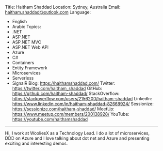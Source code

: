 Title: Haitham Shaddad
Location: Sydney, Australia
Email: haitham.shaddad@outlook.com
Language:
  - English
  - Arabic
Topics:
  - .NET
  - ASP.NET
  - ASP.NET MVC
  - ASP.NET Web API
  - Azure
  - C#
  - Containers
  - Entity Framework
  - Microservices
  - Serverless
  - SignalR
Blog: https://haithamshaddad.com/
Twitter: https://twitter.com/haitham_shaddad
GitHub: https://github.com/haitham-shaddad/
StackOverflow: https://stackoverflow.com/users/2156200/haitham-shaddad
LinkedIn: https://www.linkedin.com/in/haitham-shaddad-82668924/
Sessionize: https://sessionize.com/haitham-shaddad/
MeetUp: https://www.meetup.com/members/200138928/
YouTube: https://youtube.com/haithamshaddad
---
Hi, I work at WooliesX as a Technology Lead. I do a lot of microservices, DDD on Azure and I love talking about dot net and Azure and presenting exciting and interesting demos.
